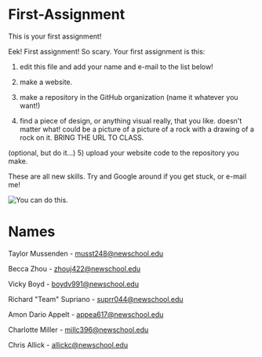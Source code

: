 # First-Assignment
This is your first assignment!

Eek! First assignment! So scary. Your first assignment is this:

1) edit this file and add your name and e-mail to the list below!

2) make a website.

3) make a repository in the GitHub organization (name it whatever you want!)

4) find a piece of design, or anything visual really, that you like. doesn't matter what! could be a picture of a picture of a rock with a drawing of a rock on it. BRING THE URL TO CLASS.

(optional, but do it...)
5) upload your website code to the repository you make.

These are all new skills. Try and Google around if you get stuck, or e-mail me!

![You can do this.](http://cnl.h.cdn.cosmopolitan.nl/assets/15/31/1438003573-tumblr-inline-nnzc7w5zub1s18t9u-500.gif)

# Names
Taylor Mussenden - musst248@newschool.edu

Becca Zhou - zhouj422@newschool.edu

Vicky Boyd - boydv991@newschool.edu

Richard "Team" Supriano - suprr044@newschool.edu

Amon Dario Appelt - appea617@newschool.edu

Charlotte Miller - millc396@newschool.edu

Chris Allick - allickc@newschool.edu



